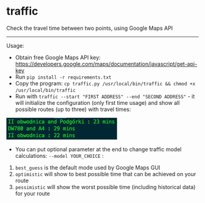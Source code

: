 # traffic
Check the travel time between two points, using Google Maps API

---
Usage:

* Obtain free Google Maps API key: https://developers.google.com/maps/documentation/javascript/get-api-key
* Run ```pip install -r requirements.txt```
* Copy the program: ```cp traffic.py /usr/local/bin/traffic && chmod +x /usr/local/bin/traffic```
* Run with ```traffic --start "FIRST ADDRESS" --end "SECOND ADDRESS"``` - it will initialize the configuration (only first time usage) and show all possible routes (up to three) with travel times:

![Usage example](/screenshots/screenshot1.png?raw=true)

* You can put optional parameter at the end to change traffic model calculations: ```--model YOUR_CHOICE``` :
1. ```best_guess``` is the default mode used by Google Maps GUI
2. ```optimistic``` will show to best possible time that can be achieved on your route
3. ```pessimistic``` will show the worst possible time (including historical data) for your route
